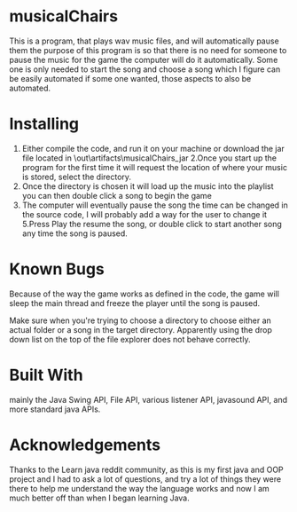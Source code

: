 # musicalChairs
This is a program, that plays wav music files, and will automatically pause them the purpose of this program is so that there is no need for someone to pause the music for the game the computer will do it automatically. Some one is only needed to start the song and choose a song which I figure can be easily automated if some one wanted, those aspects to also be automated.
# Installing
1. Either compile the code, and run it on your machine or download the jar file located in \out\artifacts\musicalChairs_jar
2.Once you start up the program for the first time it will request the location of where your music is stored, select the directory.
3. Once the directory is chosen it will load up the music into the playlist you can then double click a song to begin the game
4. The computer will eventually pause the song the time can be changed in the source code, I will probably add a way for the user to change it
5.Press Play the resume the song, or double click to start another song any time the song is paused.
# Known Bugs
Because of the way the game works as defined in the code, the game will sleep the main thread and freeze the player until the song is paused.

Make sure when you're trying to choose a directory to choose either an actual folder or a song in the target directory. Apparently using the drop down list on the top of the file explorer does not behave correctly.
# Built With
mainly the Java Swing API, File API, various listener API, javasound API, and more standard java APIs.
# Acknowledgements
Thanks to the Learn java reddit community, as this is my first java and OOP project and I had to ask a lot of questions, and try a lot of things they were there to help me understand the way the language works and now I am much better off than when I began learning Java.